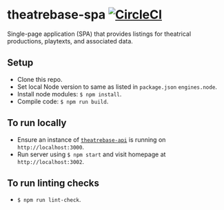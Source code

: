# theatrebase-spa [![CircleCI](https://circleci.com/gh/andygout/theatrebase-spa/tree/master.svg?style=svg)](https://circleci.com/gh/andygout/theatrebase-spa/tree/master)

Single-page application (SPA) that provides listings for theatrical productions, playtexts, and associated data.

## Setup
- Clone this repo.
- Set local Node version to same as listed in `package.json` `engines.node`.
- Install node modules: `$ npm install`.
- Compile code: `$ npm run build`.

## To run locally
- Ensure an instance of [`theatrebase-api`](https://github.com/andygout/theatrebase-api) is running on `http://localhost:3000`.
- Run server using `$ npm start` and visit homepage at `http://localhost:3002`.

## To run linting checks
- `$ npm run lint-check`.
